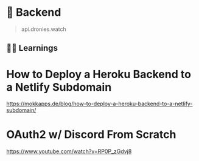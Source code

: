 # 💾 Backend
> api.dronies.watch

## 👨‍🎓 Learnings

# How to Deploy a Heroku Backend to a Netlify Subdomain
https://mokkapps.de/blog/how-to-deploy-a-heroku-backend-to-a-netlify-subdomain/

# OAuth2 w/ Discord From Scratch
https://www.youtube.com/watch?v=RP0P_zGdvj8
